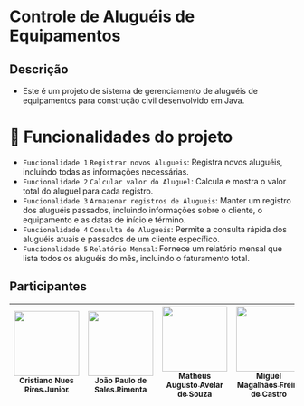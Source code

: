 # Controle de Aluguéis de Equipamentos


## Descrição

- Este é um projeto de sistema de gerenciamento de aluguéis de equipamentos para construção civil desenvolvido em Java.

# :hammer: Funcionalidades do projeto

- `Funcionalidade 1` `Registrar novos Alugueis`: Registra novos aluguéis, incluindo todas as informações necessárias.
- `Funcionalidade 2` `Calcular valor do Aluguel`: Calcula e mostra o valor total do aluguel para cada registro.
- `Funcionalidade 3` `Armazenar registros de Alugueis`: Manter um registro dos aluguéis passados, incluindo informações sobre o cliente, o equipamento e as
datas de início e término.
- `Funcionalidade 4` `Consulta de Alugueis`: Permite a consulta rápida dos aluguéis atuais e passados de um cliente específico.
- `Funcionalidade 5` `Relatório Mensal`: Fornece um relatório mensal que lista todos os aluguéis do mês, incluindo o faturamento total.

## Participantes

| [<img loading="lazy" src="https://avatars.githubusercontent.com/u/94191626?v=4" width=115><br><sub>Cristiano Nues Pires Junior</sub>](https://github.com/CristianoJunior0) |  [<img loading="lazy" src="https://avatars.githubusercontent.com/u/43764756?v=4" width=115><br><sub>João Paulo de Sales Pimenta</sub>](https://github.com/jotapesalles) | [<img loading="lazy" src="https://avatars.githubusercontent.com/u/85370066?v=4" width=115><br><sub>Matheus Augusto Avelar de Souza</sub>](https://github.com/MatheusBear) |  [<img loading="lazy" src="https://avatars.githubusercontent.com/u/104601913?v=4" width=115><br><sub>Miguel Magalhães Freire de Castro</sub>](https://github.com/MiguelMagCastro) |  [<img loading="lazy" src="https://avatars.githubusercontent.com/u/76066419?v=4" width=115><br><sub>Ryann Victor De Almeida Parreira</sub>](https://github.com/ryannalmeida) | 
| :---: | :---: | :---: | :---: | :---: |
